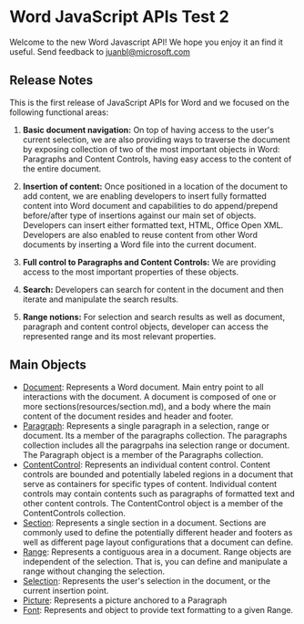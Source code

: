 # Word JavaScript APIs  Test  2
Welcome to the new Word Javascript API! We hope you enjoy it an find it useful. Send feedback to juanbl@microsoft.com


## Release Notes 

This is the first release of JavaScript APIs for Word and we focused on the following functional areas:
 1. **Basic document navigation:** On top of having access to the user's current selection, we are also providing ways to traverse the document by exposing collection of two of the most important objects in Word: Paragraphs and Content Controls, having easy access to the content of the entire document.

 2. **Insertion of content:** Once positioned in a location of the document to add content, we are enabling developers to insert fully formatted content into Word document and capabilities to do append/prepend before/after type of insertions against our main set of objects. Developers can insert either formatted text, HTML, Office Open XML. Developers are also enabled to reuse content from other Word documents by inserting a Word file into the current document.

 3. **Full control to Paragraphs and Content Controls:** We are providing access to the most important properties of these objects.

 4.  **Search:** Developers can search for content in the document and then iterate and manipulate the search results.

 5. **Range notions:**  For selection and search results as well as document, paragraph and content control objects, developer can access the represented range and its most relevant properties.


## Main Objects  

* [Document](resources/document.md): Represents a Word document. Main entry point to all interactions with the document. A document is composed of one or more sections(resources/section.md), and a body where the main content of the document resides and header and footer.
* [Paragraph](resources/paragraph.md):  Represents a single paragraph in a selection, range or document. Its a member of the paragraphs collection. The paragraphs collection includes all the paragrpahs ina selection range or document. The Paragraph object is a member of the Paragraphs collection.
* [ContentControl](resources/contentControl.md): Represents an individual content control. Content controls are bounded and potentially labeled regions in a document that serve as containers for specific types of content. Individual content controls may contain contents such as paragraphs of formatted text and other content controls. The ContentControl object is a member of the ContentControls collection.
* [Section](resources/section.md):  Represents a single section in a document. Sections are commonly used to define the potentially different header and footers as well as different page layout configurations that a document can define. 
* [Range](resources/range.md): Represents a contiguous area in a document. Range objects are independent of the selection. That is, you can define and manipulate a range without changing the selection.
* [Selection](resources/selection.md): Represents the user's selection in the document, or the current insertion point.
* [Picture](resources/inlinePicture.md): Represents a picture anchored to a Paragraph
* [Font](resources/font.md): Represents and object to provide text formatting to a given Range.
